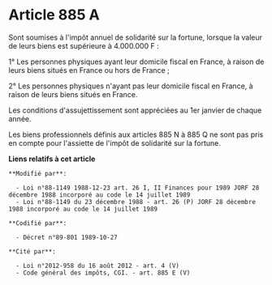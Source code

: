 # Article 885 A

Sont soumises à l'impôt annuel de solidarité sur la fortune, lorsque la valeur de leurs biens est supérieure à 4.000.000 F :

1° Les personnes physiques ayant leur domicile fiscal en France, à raison de leurs biens situés en France ou hors de France ;

2° Les personnes physiques n'ayant pas leur domicile fiscal en France, à raison de leurs biens situés en France.

Les conditions d'assujettissement sont appréciées au 1er janvier de chaque année.

Les biens professionnels définis aux articles 885 N à 885 Q ne sont pas pris en compte pour l'assiette de l'impôt de
solidarité sur la fortune.

**Liens relatifs à cet article**

	**Modifié par**:

	  - Loi n°88-1149 1988-12-23 art. 26 I, II Finances pour 1989 JORF 28 décembre 1988 incorporé au code le 14 juillet 1989
	  - Loi n°88-1149 du 23 décembre 1988 - art. 26 (P) JORF 28 décembre 1988 incorporé au code le 14 juillet 1989

	**Codifié par**:

	  - Décret n°89-801 1989-10-27

	**Cité par**:

	  - Loi n°2012-958 du 16 août 2012 - art. 4 (V)
	  - Code général des impôts, CGI. - art. 885 E (V)
